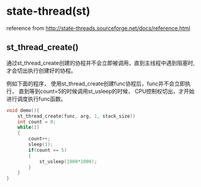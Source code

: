 # state-thread(st)
reference from http://state-threads.sourceforge.net/docs/reference.html

## st_thread_create()
通过st_thread_create创建的协程并不会立即被调用，直到主线程中遇到阻塞时,才会切出执行创建好的协程。

例如下面的程序，
使用st_thread_create创建func协程后，func并不会立即执行， 直到等到count=5的时候调用st_usleep的时候， CPU控制权切出，才开始进行调度执行func函数。
```cpp
void demo(){
    st_thread_create(func, arg, 1, stack_size))
    int count = 0;
    while(1)
    {
        count++;
        sleep(1);
        if(count == 5)
        {
            st_usleep(1000*1000);
        }
    }
}

```
